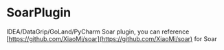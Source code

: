 # SoarPlugin
IDEA/DataGrip/GoLand/PyCharm Soar plugin, you can reference [https://github.com/XiaoMi/soar](https://github.com/XiaoMi/soar) for Soar
